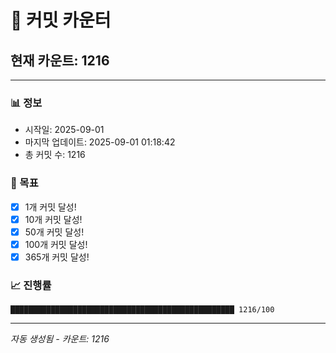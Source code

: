 # 🔢 커밋 카운터

## 현재 카운트: 1216

---

### 📊 정보
- 시작일: 2025-09-01
- 마지막 업데이트: 2025-09-01 01:18:42
- 총 커밋 수: 1216

### 🎯 목표
- [x] 1개 커밋 달성!
- [x] 10개 커밋 달성!
- [x] 50개 커밋 달성!
- [x] 100개 커밋 달성!
- [x] 365개 커밋 달성!

### 📈 진행률
```
██████████████████████████████████████████████████ 1216/100
```

---
*자동 생성됨 - 카운트: 1216*
